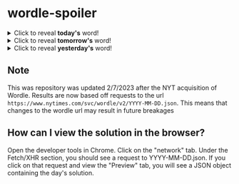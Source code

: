# wordle-spoiler

<details>
  <summary>Click to reveal <b>today's</b> word!</summary>
  <br>
  <b> brook </b>
</details>

<details>
  <summary>Click to reveal <b>tomorrow's</b> word!</summary>
  <br>
  <b> bully </b>
</details>

<details>
  <summary>Click to reveal <b>yesterday's</b> word!</summary>
  <br>
  <b> polyp </b>
</details>

## Note
This was repository was updated 2/7/2023 after the NYT acquisition of Wordle. Results are now based off requests to the url `https://www.nytimes.com/svc/wordle/v2/YYYY-MM-DD.json`. This means that changes to the wordle url may result in future breakages

## How can I view the solution in the browser?
Open the developer tools in Chrome. Click on the "network" tab. Under the Fetch/XHR section, you should see a request to YYYY-MM-DD.json. If you click on that request and view the "Preview" tab, you will see a JSON object containing the day's solution.
